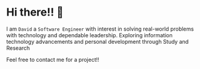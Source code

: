 # Hi there!! 👋

I am `David` a `Software Engineer` with interest in solving real-world problems with technology and dependable leadership. Exploring information technology advancements and personal development through Study and Research

Feel free to contact me for a project!!
